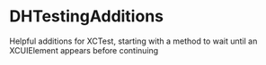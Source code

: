 # DHTestingAdditions
Helpful additions for XCTest, starting with a method to wait until an XCUIElement appears before continuing
